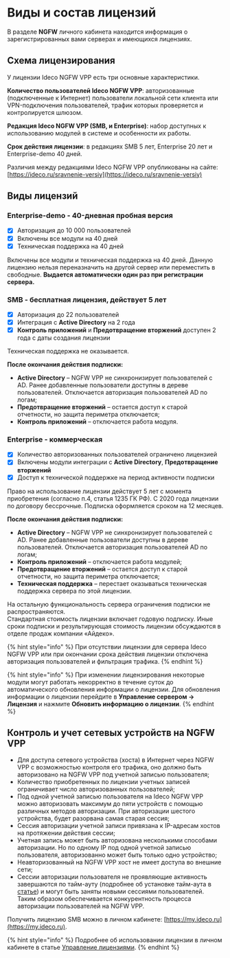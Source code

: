 # Виды и состав лицензий

В разделе **NGFW** личного кабинета находится информация о зарегистрированных вами серверах и имеющихся лицензиях.

## Схема лицензирования

У лицензии Ideco NGFW VPP есть три основные характеристики.

**Количество пользователей Ideco NGFW VPP**: авторизованные (подключенные к Интернет) пользователи локальной сети клиента или VPN-подключения пользователей, трафик которых проверяется и контролируется шлюзом.

**Редакция Ideco NGFW VPP (SMB, и Enterprise)**: набор доступных к использованию модулей в системе и особенности их работы.

**Срок действия лицензии**: в редакциях SMB 5 лет, Enterprise 20 лет и Enterprise-demo 40 дней.

Различия между редакциями Ideco NGFW VPP опубликованы на сайте: [https://ideco.ru/sravnenie-versiy](https://ideco.ru/sravnenie-versiy)

## Виды лицензий

### Enterprise-demo - 40-дневная пробная версия

* [x] Авторизация до 10 000 пользователей
* [x] Включены все модули на 40 дней
* [x] Техническая поддержка на 40 дней

Включены все модули и техническая поддержка на 40 дней. Данную лицензию нельзя переназначить на другой сервер или переместить в свободные. **Выдается автоматически один раз при регистрации сервера.**

### SMB - бесплатная лицензия, действует 5 лет

* [x] Авторизация до 22 пользователей
* [x] Интеграция с **Active Directory** на 2 года
* [x] **Контроль приложений** и **Предотвращение вторжений** доступен 2 года с даты создания лицензии

Техническая поддержка не оказывается.

**После окончания действия подписки:**

* **Active Directory** – NGFW VPP не синхронизирует пользователей с AD. Ранее добавленные пользователи доступны в дереве пользователей. Отключается авторизация пользователей AD по логам;
* **Предотвращение вторжений** – остается доступ к старой отчетности, но защита периметра отключается;
* **Контроль приложений** – отключается работа модуля.

### Enterprise - коммерческая

* [x] Количество авторизованных пользователей ограничено лицензией
* [x] Включены модули интеграции с **Active Directory**, **Предотвращение вторжений**
* [x] Доступ к технической поддержке на период активности подписки

Право на использование лицензии действует 5 лет с момента приобретения (согласно п.4, статья 1235 ГК РФ). С 2020 года лицензии по договору бессрочные. Подписка оформляется сроком на 12 месяцев.

**После окончания действия подписки:**

* **Active Directory** – NGFW VPP не синхронизирует пользователей с AD. Ранее добавленные пользователи доступны в дереве пользователей. Отключается авторизация пользователей AD по логам;
* **Контроль приложений** – отключается работа модулей;
* **Предотвращение вторжений** – остается доступ к старой отчетности, но защита периметра отключается;
* **Техническая поддержка** – перестает оказываться техническая поддержка сервера по этой лицензии.

На остальную функциональность сервера ограничения подписки не распространяются.\
Стандартная стоимость лицензии включает годовую подписку. Иные сроки подписки и результирующая стоимость лицензии обсуждаются в отделе продаж компании «Айдеко».

{% hint style="info" %}
При отсутствии лицензии для сервера Ideco NGFW VPP или при окончании срока действия лицензии отключена авторизация пользователей и фильтрация трафика.
{% endhint %}

{% hint style="info" %}
При изменении лицензирования некоторые модули могут работать некорректно в течение суток до автоматического обновления информации о лицензии. Для обновления информации о лицензии перейдите в **Управление сервером -> Лицензия** и нажмите **Обновить информацию о лицензии**.
{% endhint %}

## Контроль и учет сетевых устройств на NGFW VPP

* Для доступа сетевого устройства (хоста) в Интернет через NGFW VPP с возможностью контроля его трафика, оно должно быть авторизовано на NGFW VPP под учетной записью пользователя;
* Количество приобретенных по лицензии учетных записей ограничивает число авторизованных пользователей;
* Под одной учетной записью пользователя на Ideco NGFW VPP можно авторизовать максимум до пяти устройств с помощью различных методов авторизации. При авторизации шестого устройства, будет разорвана самая старая сессия;
* Сессия авторизации учетной записи привязана к IP-адресам хостов на протяжении действия сессии;
* Учетная запись может быть авторизована несколькими способами авторизации. Но по одному IP под одной учетной записью пользователя, авторизованно может быть только одно устройство;
* Неавторизованный на NGFW VPP хост не имеет доступа во внешние сети;
* Сессии авторизации пользователя не проявляющие активность завершаются по тайм-ауту (подробнее об установке тайм-аута в [статье](broken-reference)) и могут быть заняты новыми сессиями пользователей. Таким образом обеспечивается конкурентность процесса авторизации пользователей на NGFW VPP.

Получить лицензию SMB можно в личном кабинете: [https://my.ideco.ru](https://my.ideco.ru).

{% hint style="info" %} 
Подробнее об использовании лицензии в личном кабинете в статье [Управление лицензиями](../advanced-setting/server-management/binding-license.md).
{% endhint %}
